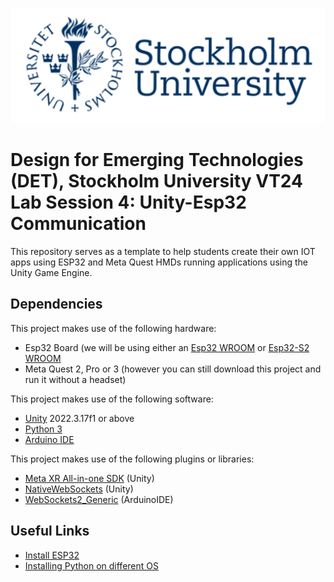 ![SU Logo](./SU_Logo/SU_Logo.png "Stockholm University")

# Design for Emerging Technologies (DET), Stockholm University VT24 Lab Session 4: Unity-Esp32 Communication
 This repository serves as a template to help students create their own IOT apps using ESP32 and Meta Quest HMDs running applications using the Unity Game Engine.


 ## Dependencies
 
  This project makes use of the following hardware:
   - Esp32 Board (we will be using either an [Esp32 WROOM](https://www.sparkfun.com/products/15663) or [Esp32-S2 WROOM](https://www.sparkfun.com/products/17743)
   - Meta Quest 2, Pro or 3 (however you can still download this project and run it without a headset)

This project makes use of the following software:
 - [Unity](https://unity.com/download) 2022.3.17f1 or above
 - [Python 3](https://www.python.org/downloads)
 - [Arduino IDE](https://www.arduino.cc/en/software)

This project makes use of the following plugins or libraries:
- [Meta XR All-in-one SDK](https://assetstore.unity.com/packages/tools/integration/meta-xr-all-in-one-sdk-269657) (Unity)
- [NativeWebSockets](https://github.com/endel/NativeWebSocket) (Unity)
- [WebSockets2_Generic](https://github.com/khoih-prog/WebSockets2_Generic) (ArduinoIDE)


 ## Useful Links
 - [Install ESP32](https://docs.espressif.com/projects/arduino-esp32/en/latest/installing.html)
 - [Installing Python on different OS](https://realpython.com/installing-python/)
